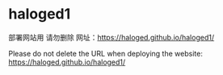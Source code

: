 # haloged1
部署网站用
请勿删除
网址：https://haloged.github.io/haloged1/

Please do not delete the URL 
when deploying the website: 
https://haloged.github.io/haloged1/
